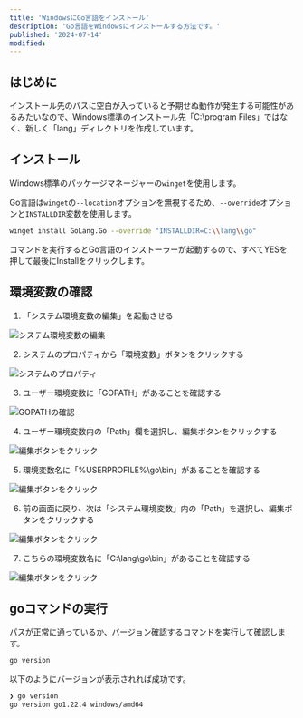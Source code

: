 ```yaml
---
title: 'WindowsにGo言語をインストール'
description: 'Go言語をWindowsにインストールする方法です。'
published: '2024-07-14'
modified:
---
```


## はじめに

インストール先のパスに空白が入っていると予期せぬ動作が発生する可能性があるみたいなので、Windows標準のインストール先「C:\program Files」ではなく、新しく「lang」ディレクトリを作成しています。


## インストール

Windows標準のパッケージマネージャーの`winget`を使用します。

Go言語は`winget`の`--location`オプションを無視するため、`--override`オプションと`INSTALLDIR`変数を使用します。

```bash
winget install GoLang.Go --override "INSTALLDIR=C:\\lang\\go"
```

コマンドを実行するとGo言語のインストーラーが起動するので、すべてYESを押して最後にInstallをクリックします。


## 環境変数の確認

1. 「システム環境変数の編集」を起動させる

![システム環境変数の編集](/static/search-env.png)

2. システムのプロパティから「環境変数」ボタンをクリックする

![システムのプロパティ](/static/system-property.png)

3. ユーザー環境変数に「GOPATH」があることを確認する

![GOPATHの確認](/static/confirm-user-go-path.png)

4. ユーザー環境変数内の「Path」欄を選択し、編集ボタンをクリックする

![編集ボタンをクリック](/static/user-path-click.png)

5. 環境変数名に「%USERPROFILE%\go\bin」があることを確認する

![編集ボタンをクリック](/static/confirm-user-go-path-env.png)

6. 前の画面に戻り、次は「システム環境変数」内の「Path」を選択し、編集ボタンをクリックする

![編集ボタンをクリック](/static/sys-path-click.png)

7. こちらの環境変数名に「C:\lang\go\bin」があることを確認する

![編集ボタンをクリック](/static/confirm-sys-go-path-env.png)


## goコマンドの実行

パスが正常に通っているか、バージョン確認するコマンドを実行して確認します。

```bash
go version
```

以下のようにバージョンが表示されれば成功です。

```bash
❯ go version
go version go1.22.4 windows/amd64
```
